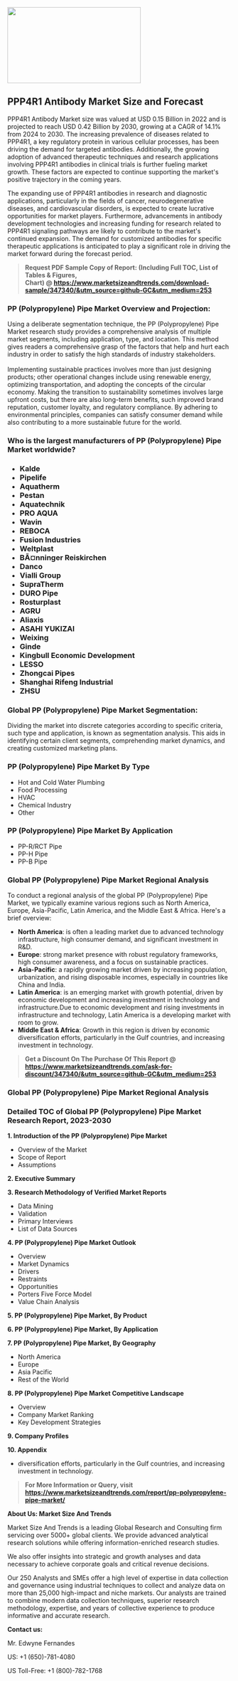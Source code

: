<p><img class="alignnone size-medium wp-image-20088" src="https://ffe5etoiles.com/wp-content/uploads/2024/12/MST1-300x171.png" alt="" width="300" height="171" /></p><h2>PPP4R1 Antibody Market Size and Forecast</h2><p>PPP4R1 Antibody Market size was valued at USD 0.15 Billion in 2022 and is projected to reach USD 0.42 Billion by 2030, growing at a CAGR of 14.1% from 2024 to 2030. The increasing prevalence of diseases related to PPP4R1, a key regulatory protein in various cellular processes, has been driving the demand for targeted antibodies. Additionally, the growing adoption of advanced therapeutic techniques and research applications involving PPP4R1 antibodies in clinical trials is further fueling market growth. These factors are expected to continue supporting the market's positive trajectory in the coming years.</p><p>The expanding use of PPP4R1 antibodies in research and diagnostic applications, particularly in the fields of cancer, neurodegenerative diseases, and cardiovascular disorders, is expected to create lucrative opportunities for market players. Furthermore, advancements in antibody development technologies and increasing funding for research related to PPP4R1 signaling pathways are likely to contribute to the market's continued expansion. The demand for customized antibodies for specific therapeutic applications is anticipated to play a significant role in driving the market forward during the forecast period.</p></p><blockquote id="" class=""><strong>Request PDF Sample Copy of Report: (Including Full TOC, List of Tables &amp; Figures, Chart)&nbsp;@&nbsp;<strong><a href="https://www.marketsizeandtrends.com/download-sample/347340/&utm_source=github-GC&utm_medium=253" target="_blank">https://www.marketsizeandtrends.com/download-sample/347340/&utm_source=github-GC&utm_medium=253</a></strong></strong></blockquote><h3 id="" class="">PP (Polypropylene) Pipe Market&nbsp;Overview and Projection:</h3><p id="" class="">Using a deliberate segmentation technique, the PP (Polypropylene) Pipe Market research study provides a comprehensive analysis of multiple market segments, including application, type, and location. This method gives readers a comprehensive grasp of the factors that help and hurt each industry in order to satisfy the high standards of industry stakeholders. <br /> <br />Implementing sustainable practices involves more than just designing products; other operational changes include using renewable energy, optimizing transportation, and adopting the concepts of the circular economy. Making the transition to sustainability sometimes involves large upfront costs, but there are also long-term benefits, such improved brand reputation, customer loyalty, and regulatory compliance. By adhering to environmental principles, companies can satisfy consumer demand while also contributing to a more sustainable future for the world.</p><h3 id="" class="">Who is the largest manufacturers of&nbsp;PP (Polypropylene) Pipe Market worldwide?</h3><h3 class=""><p><ul><li>Kalde </li><li> Pipelife </li><li> Aquatherm </li><li> Pestan </li><li> Aquatechnik </li><li> PRO AQUA </li><li> Wavin </li><li> REBOCA </li><li> Fusion Industries </li><li> Weltplast </li><li> BÃ¤nninger Reiskirchen </li><li> Danco </li><li> Vialli Group </li><li> SupraTherm </li><li> DURO Pipe </li><li> Rosturplast </li><li> AGRU </li><li> Aliaxis </li><li> ASAHI YUKIZAI </li><li> Weixing </li><li> Ginde </li><li> Kingbull Economic Development </li><li> LESSO </li><li> Zhongcai Pipes </li><li> Shanghai Rifeng Industrial </li><li> ZHSU</li></ul></p></h3><h3 id="" class="">Global&nbsp;PP (Polypropylene) Pipe Market Segmentation:</h3><p id="" class="">Dividing the market into discrete categories according to specific criteria, such type and application, is known as segmentation analysis. This aids in identifying certain client segments, comprehending market dynamics, and creating customized marketing plans.</p><h3 id="" class="">PP (Polypropylene) Pipe Market&nbsp;By Type</h3><p><p><ul><li>Hot and Cold Water Plumbing</li><li> Food Processing</li><li> HVAC</li><li> Chemical Industry</li><li> Other</p></li></ul></p></p><h3 id="" class="">PP (Polypropylene) Pipe Market&nbsp;By Application</h3><p class=""><p><ul><li>PP-R/RCT Pipe</li><li> PP-H Pipe</li><li> PP-B Pipe</li></ul></p></p><h3 id="" class="">Global PP (Polypropylene) Pipe Market Regional Analysis</h3><p id="" class="">To conduct a regional analysis of the global PP (Polypropylene) Pipe Market, we typically examine various regions such as North America, Europe, Asia-Pacific, Latin America, and the Middle East &amp; Africa. Here's a brief overview:</p><ul><li><strong>North America</strong>: is often a leading market due to advanced technology infrastructure, high consumer demand, and significant investment in R&amp;D.</li><li><strong>Europe</strong>: strong market presence with robust regulatory frameworks, high consumer awareness, and a focus on sustainable practices.</li><li><strong>Asia-Pacific</strong>: a rapidly growing market driven by increasing population, urbanization, and rising disposable incomes, especially in countries like China and India.</li><li><strong>Latin America</strong>: is an emerging market with growth potential, driven by economic development and increasing investment in technology and infrastructure.Due to economic development and rising investments in infrastructure and technology, Latin America is a developing market with room to grow.</li><li><strong>Middle East &amp; Africa</strong>: Growth in this region is driven by economic diversification efforts, particularly in the Gulf countries, and increasing investment in technology.</li></ul><blockquote id="" class=""><strong>Get a Discount On The Purchase Of This Report @ <strong><a href="https://www.marketsizeandtrends.com/ask-for-discount/347340/&utm_source=github-GC&utm_medium=253" target="_blank">https://www.marketsizeandtrends.com/ask-for-discount/347340/&utm_source=github-GC&utm_medium=253</a></strong></strong></blockquote><h3 id="" class="">Global PP (Polypropylene) Pipe Market Regional Analysis</h3><h3 id="" class="">Detailed TOC of Global PP (Polypropylene) Pipe Market Research Report, 2023-2030</h3><p id="" class=""><strong>1. Introduction of the PP (Polypropylene) Pipe Market</strong></p><ul><li>Overview of the Market</li><li>Scope of Report</li><li>Assumptions</li></ul><p id="" class=""><strong>2. Executive Summary</strong></p><p id="" class=""><strong>3. Research Methodology of Verified Market Reports</strong></p><ul><li>Data Mining</li><li>Validation</li><li>Primary Interviews</li><li>List of Data Sources</li></ul><p id="" class=""><strong>4. PP (Polypropylene) Pipe Market Outlook</strong></p><ul><li>Overview</li><li>Market Dynamics</li><li>Drivers</li><li>Restraints</li><li>Opportunities</li><li>Porters Five Force Model</li><li>Value Chain Analysis</li></ul><p id="" class=""><strong>5. PP (Polypropylene) Pipe Market, By Product</strong></p><p id="" class=""><strong>6. PP (Polypropylene) Pipe Market, By Application</strong></p><p id="" class=""><strong>7. PP (Polypropylene) Pipe Market, By Geography</strong></p><ul><li>North America</li><li>Europe</li><li>Asia Pacific</li><li>Rest of the World</li></ul><p id="" class=""><strong>8. PP (Polypropylene) Pipe Market Competitive Landscape</strong></p><ul><li>Overview</li><li>Company Market Ranking</li><li>Key Development Strategies</li></ul><p id="" class=""><strong>9. Company Profiles</strong></p><p id="" class=""><strong>10. Appendix</strong></p><ul><li>diversification efforts, particularly in the Gulf countries, and increasing investment in technology.</li></ul><blockquote id="" class=""><strong>For More Information or Query, visit <strong><strong><a href="https://www.marketsizeandtrends.com/report/pp-polypropylene-pipe-market/" target="_blank">https://www.marketsizeandtrends.com/report/pp-polypropylene-pipe-market/</a></strong></strong></strong></blockquote><p id="" class=""><strong>About Us: Market Size And Trends</strong></p><p id="" class="">Market Size And Trends is a leading Global Research and Consulting firm servicing over 5000+ global clients. We provide advanced analytical research solutions while offering information-enriched research studies.</p><p id="" class="">We also offer insights into strategic and growth analyses and data necessary to achieve corporate goals and critical revenue decisions.</p><p id="" class="">Our 250 Analysts and SMEs offer a high level of expertise in data collection and governance using industrial techniques to collect and analyze data on more than 25,000 high-impact and niche markets. Our analysts are trained to combine modern data collection techniques, superior research methodology, expertise, and years of collective experience to produce informative and accurate research.</p><p id="" class=""><strong>Contact us:</strong></p><p id="" class="">Mr. Edwyne Fernandes</p><p id="" class="">US: +1 (650)-781-4080</p><p id="" class="">US Toll-Free: +1 (800)-782-1768</p>

